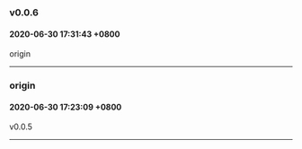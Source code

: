 ### v0.0.6
#### 2020-06-30 17:31:43 +0800

origin

---

### origin
#### 2020-06-30 17:23:09 +0800

v0.0.5

---

